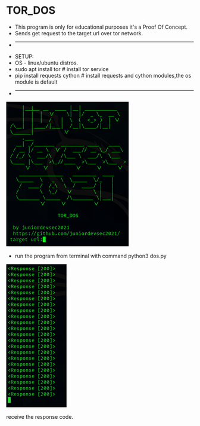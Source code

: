 # TOR_DOS
* This program is only for educational purposes it's a Proof Of Concept.
* Sends get request to the target url over tor network.
* ------------------------------------------------------------------
*  SETUP:
* OS - linux/ubuntu distros.
* sudo apt install tor # install tor service
* pip install requests cython # install requests and cython modules,the os module is default
*  ------------------------------------------------------------------
![dos](dos.png)

* run the program from terminal with command python3 dos.py

![dos2](dos2.png)

receive the response code.
